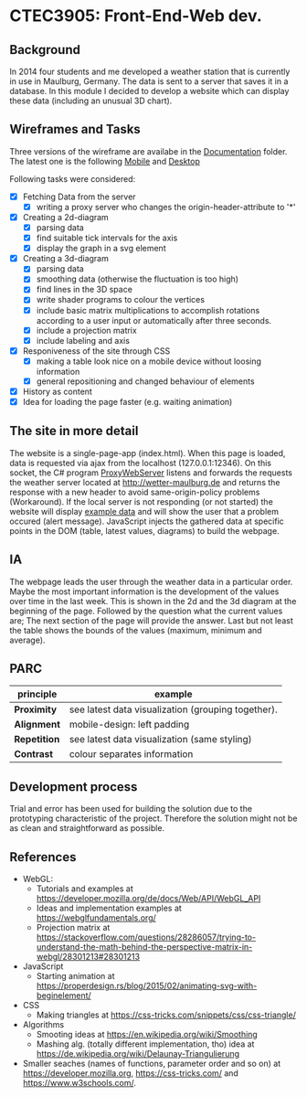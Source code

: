 # CTEC3905: Front-End-Web dev.
## Background
In 2014 four students and me developed a weather station that is currently in use in Maulburg, Germany. The data is sent to a server that saves it in a database. In this module I decided to develop a website which can display these data (including an unusual 3D chart).
## Wireframes and Tasks
Three versions of the wireframe are availabe in the [Documentation](./Documentation) folder. The latest one is the following [Mobile](./Documentation/V3M.jpg) and [Desktop](./Documentation/V3D.jpg)

Following tasks were considered:
- [x] Fetching Data from the server
  - [x] writing a proxy server who changes the origin-header-attribute to '*'
- [x] Creating a 2d-diagram
  - [x] parsing data
  - [x] find suitable tick intervals for the axis
  - [x] display the graph in a svg element
- [x] Creating a 3d-diagram
  - [x] parsing data
  - [x] smoothing data (otherwise the fluctuation is too high)
  - [x] find lines in the 3D space
  - [x] write shader programs to colour the vertices
  - [x] include basic matrix multiplications to accomplish rotations according to a user input or automatically after three seconds.
  - [x] include a projection matrix
  - [x] include labeling and axis
- [x] Responiveness of the site through CSS
  - [x] making a table look nice on a mobile device without loosing information
  - [x] general repositioning and changed behaviour of elements
- [x] History as content
- [x] Idea for loading the page faster (e.g. waiting animation)

## The site in more detail
The website is a single-page-app (index.html). When this page is loaded, data is requested via ajax from the localhost (127.0.0.1:12346). On this socket, the C# program [ProxyWebServer](./Proxy/ProxyWebServer) listens and forwards the requests the weather server located at http://wetter-maulburg.de and returns the response with a new header to avoid same-origin-policy problems (Workaround). If the local server is not responding (or not started) the website will display [example data](./scripts/json.js) and will show the user that a problem occured (alert message). JavaScript injects the gathered data at specific points in the DOM (table, latest values, diagrams) to build the webpage.

## IA
The webpage leads the user through the weather data in a particular order. Maybe the most important information is the development of the values over time in the last week. This is shown in the 2d and the 3d diagram at the beginning of the page. Followed by the question what the current values are; The next section of the page will provide the answer. Last but not least the table shows the bounds of the values (maximum, minimum and average). 

## PARC
principle | example
------------ | -------------
**Proximity**  | see latest data visualization (grouping together).
**Alignment**  | mobile-design: left padding
**Repetition** | see latest data visualization (same styling)
**Contrast**   | colour separates information

## Development process
Trial and error has been used for building the solution due to the prototyping characteristic of the project. Therefore the solution might not be as clean and straightforward as possible. 

## References
+ WebGL:
  + Tutorials and examples at https://developer.mozilla.org/de/docs/Web/API/WebGL_API
  + Ideas and implementation examples at https://webglfundamentals.org/
  + Projection matrix at https://stackoverflow.com/questions/28286057/trying-to-understand-the-math-behind-the-perspective-matrix-in-webgl/28301213#28301213
+ JavaScript
  + Starting animation at https://properdesign.rs/blog/2015/02/animating-svg-with-beginelement/
+ CSS
  + Making triangles at https://css-tricks.com/snippets/css/css-triangle/
+ Algorithms
  + Smooting ideas at https://en.wikipedia.org/wiki/Smoothing
  + Mashing alg. (totally different implementation, tho) idea at https://de.wikipedia.org/wiki/Delaunay-Triangulierung
+ Smaller seaches (names of functions, parameter order and so on) at https://developer.mozilla.org, https://css-tricks.com/ and https://www.w3schools.com/.